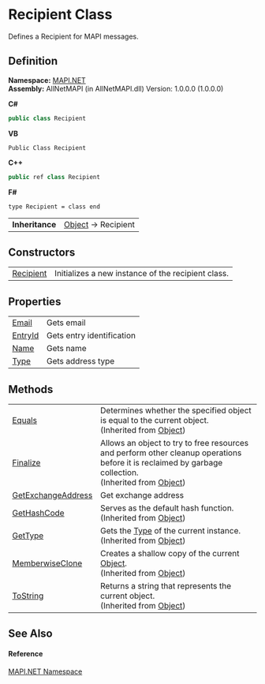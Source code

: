 # Recipient Class


Defines a Recipient for MAPI messages.



## Definition
**Namespace:** <a href="5bef4637-66f8-16d4-e5f4-4d0da57a1538.md">MAPI.NET</a>  
**Assembly:** AllNetMAPI (in AllNetMAPI.dll) Version: 1.0.0.0 (1.0.0.0)

**C#**
``` C#
public class Recipient
```
**VB**
``` VB
Public Class Recipient
```
**C++**
``` C++
public ref class Recipient
```
**F#**
``` F#
type Recipient = class end
```

<table><tr><td><strong>Inheritance</strong></td><td><a href="https://learn.microsoft.com/dotnet/api/system.object" target="_blank" rel="noopener noreferrer">Object</a>  →  Recipient</td></tr>
</table>



## Constructors
<table>
<tr>
<td><a href="513d34c2-5bff-7754-b652-6f13b0e9b098.md">Recipient</a></td>
<td>Initializes a new instance of the recipient class.</td></tr>
</table>

## Properties
<table>
<tr>
<td><a href="d4b6c860-511a-ef6a-8d93-23fb35905109.md">Email</a></td>
<td>Gets email</td></tr>
<tr>
<td><a href="bc100e69-7619-e4b6-8a0c-2235098c3551.md">EntryId</a></td>
<td>Gets entry identification</td></tr>
<tr>
<td><a href="eca5b918-3de5-89d1-f5fb-70523dda24db.md">Name</a></td>
<td>Gets name</td></tr>
<tr>
<td><a href="66bcf487-9e19-25d1-f333-14ebc8034736.md">Type</a></td>
<td>Gets address type</td></tr>
</table>

## Methods
<table>
<tr>
<td><a href="https://learn.microsoft.com/dotnet/api/system.object.equals#system-object-equals(system-object)" target="_blank" rel="noopener noreferrer">Equals</a></td>
<td>Determines whether the specified object is equal to the current object.<br />(Inherited from <a href="https://learn.microsoft.com/dotnet/api/system.object" target="_blank" rel="noopener noreferrer">Object</a>)</td></tr>
<tr>
<td><a href="https://learn.microsoft.com/dotnet/api/system.object.finalize#system-object-finalize" target="_blank" rel="noopener noreferrer">Finalize</a></td>
<td>Allows an object to try to free resources and perform other cleanup operations before it is reclaimed by garbage collection.<br />(Inherited from <a href="https://learn.microsoft.com/dotnet/api/system.object" target="_blank" rel="noopener noreferrer">Object</a>)</td></tr>
<tr>
<td><a href="4dec7ec0-3fba-c83c-a10e-2e141021854d.md">GetExchangeAddress</a></td>
<td>Get exchange address</td></tr>
<tr>
<td><a href="https://learn.microsoft.com/dotnet/api/system.object.gethashcode#system-object-gethashcode" target="_blank" rel="noopener noreferrer">GetHashCode</a></td>
<td>Serves as the default hash function.<br />(Inherited from <a href="https://learn.microsoft.com/dotnet/api/system.object" target="_blank" rel="noopener noreferrer">Object</a>)</td></tr>
<tr>
<td><a href="https://learn.microsoft.com/dotnet/api/system.object.gettype#system-object-gettype" target="_blank" rel="noopener noreferrer">GetType</a></td>
<td>Gets the <a href="https://learn.microsoft.com/dotnet/api/system.type" target="_blank" rel="noopener noreferrer">Type</a> of the current instance.<br />(Inherited from <a href="https://learn.microsoft.com/dotnet/api/system.object" target="_blank" rel="noopener noreferrer">Object</a>)</td></tr>
<tr>
<td><a href="https://learn.microsoft.com/dotnet/api/system.object.memberwiseclone#system-object-memberwiseclone" target="_blank" rel="noopener noreferrer">MemberwiseClone</a></td>
<td>Creates a shallow copy of the current <a href="https://learn.microsoft.com/dotnet/api/system.object" target="_blank" rel="noopener noreferrer">Object</a>.<br />(Inherited from <a href="https://learn.microsoft.com/dotnet/api/system.object" target="_blank" rel="noopener noreferrer">Object</a>)</td></tr>
<tr>
<td><a href="https://learn.microsoft.com/dotnet/api/system.object.tostring#system-object-tostring" target="_blank" rel="noopener noreferrer">ToString</a></td>
<td>Returns a string that represents the current object.<br />(Inherited from <a href="https://learn.microsoft.com/dotnet/api/system.object" target="_blank" rel="noopener noreferrer">Object</a>)</td></tr>
</table>

## See Also


#### Reference
<a href="5bef4637-66f8-16d4-e5f4-4d0da57a1538.md">MAPI.NET Namespace</a>  
